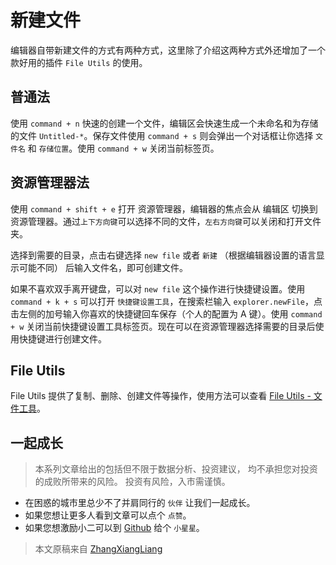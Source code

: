 # 新建文件

编辑器自带新建文件的方式有两种方式，这里除了介绍这两种方式外还增加了一个款好用的插件 `File Utils` 的使用。

## 普通法
使用 `command + n` 快速的创建一个文件，编辑区会快速生成一个未命名和为存储的文件 `Untitled-*`。保存文件使用 `command + s` 则会弹出一个对话框让你选择 `文件名` 和 `存储位置`。使用 `command + w` 关闭当前标签页。

## 资源管理器法
使用 `command + shift + e` 打开 资源管理器，编辑器的焦点会从 编辑区 切换到 资源管理器。通过`上下方向键`可以选择不同的文件，`左右方向键`可以关闭和打开文件夹。

选择到需要的目录，点击右键选择 `new file` 或者 `新建` （根据编辑器设置的语言显示可能不同） 后输入文件名，即可创建文件。

如果不喜欢双手离开键盘，可以对 `new file` 这个操作进行快捷键设置。使用 `command + k + s` 可以打开 `快捷键设置工具`，在搜索栏输入 `explorer.newFile`，点击左侧的加号输入你喜欢的快捷键回车保存（个人的配置为 A 键）。使用 `command + w` 关闭当前快捷键设置工具标签页。现在可以在资源管理器选择需要的目录后使用快捷键进行创建文件。

## File Utils
File Utils 提供了复制、删除、创建文件等操作，使用方法可以查看 [File Utils - 文件工具](extension-file-utils.md)。

## 一起成长

> 本系列文章给出的包括但不限于数据分析、投资建议，
> 均不承担您对投资的成败所带来的风险。
> 投资有风险，入市需谨慎。

- 在困惑的城市里总少不了并肩同行的 `伙伴` 让我们一起成长。
- 如果您想让更多人看到文章可以点个 `点赞`。
- 如果您想激励小二可以到 [Github](https://github.com/zhangxiangliang/vscode-tutorial) 给个 `小星星`。

> 本文原稿来自 [ZhangXiangLiang](https://github.com/zhangxiangliang)